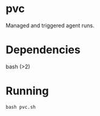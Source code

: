 pvc
===
Managed and triggered agent runs.

Dependencies
===
bash (>2)

Running
===
```
bash pvc.sh
```
